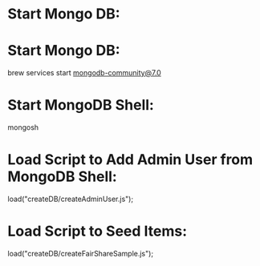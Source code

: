 # Start Mongo DB: 
# Start Mongo DB:
brew services start mongodb-community@7.0

# Start MongoDB Shell: 
mongosh

# Load Script to Add Admin User from MongoDB Shell: 
load("createDB/createAdminUser.js");

# Load Script to Seed Items: 
load("createDB/createFairShareSample.js");

